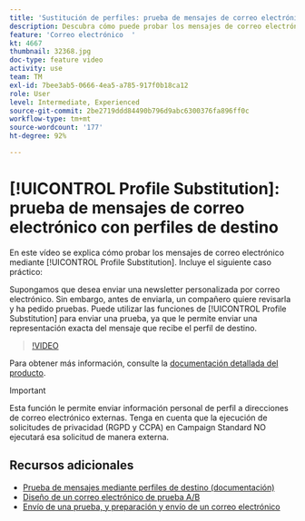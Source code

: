 ```yaml
---
title: 'Sustitución de perfiles: prueba de mensajes de correo electrónico con perfiles de destino'
description: Descubra cómo puede probar los mensajes de correo electrónico con la función de sustitución de perfiles.
feature: 'Correo electrónico  '
kt: 4667
thumbnail: 32368.jpg
doc-type: feature video
activity: use
team: TM
exl-id: 7bee3ab5-0666-4ea5-a785-917f0b18ca12
role: User
level: Intermediate, Experienced
source-git-commit: 2be2719ddd84490b796d9abc6300376fa896ff0c
workflow-type: tm+mt
source-wordcount: '177'
ht-degree: 92%

---
```


# [!UICONTROL Profile Substitution]: prueba de mensajes de correo electrónico con perfiles de destino

En este vídeo se explica cómo probar los mensajes de correo electrónico mediante [!UICONTROL Profile Substitution]. Incluye el siguiente caso práctico:

Supongamos que desea enviar una newsletter personalizada por correo electrónico. Sin embargo, antes de enviarla, un compañero quiere revisarla y ha pedido pruebas. Puede utilizar las funciones de [!UICONTROL Profile Substitution] para enviar una prueba, ya que le permite enviar una representación exacta del mensaje que recibe el perfil de destino.

>[!VIDEO](https://video.tv.adobe.com/v/32368?quality=12)

Para obtener más información, consulte la [documentación detallada del producto](https://docs.adobe.com/content/help/es-ES/campaign-standard/using/testing-and-sending/preparing-and-testing-messages/testing-messages-using-target.html).

>[!IMPORTANT]
>
>Esta función le permite enviar información personal de perfil a direcciones de correo electrónico externas. Tenga en cuenta que la ejecución de solicitudes de privacidad (RGPD y CCPA) en Campaign Standard NO ejecutará esa solicitud de manera externa.

## Recursos adicionales

* [Prueba de mensajes mediante perfiles de destino (documentación)](https://docs.adobe.com/content/help/en/campaign-standard/using/testing-and-sending/preparing-and-testing-messages/testing-messages-using-target.html)
* [Diseño de un correo electrónico de prueba A/B](/help/communication-channels/email/a-b-testing.md)
* [Envío de una prueba, y preparación y envío de un correo electrónico](/help/communication-channels/email/sending-test-preparing-sending-email.md)

